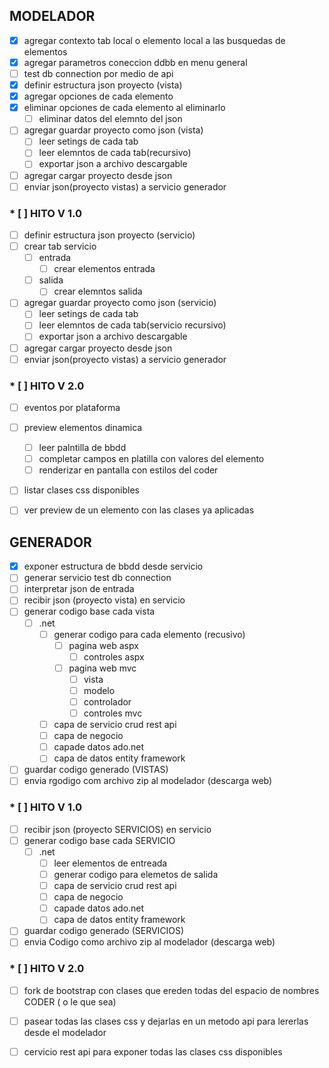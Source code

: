 ## MODELADOR
* [x] agregar contexto tab local o elemento local a las busquedas de elementos
* [x] agregar parametros coneccion ddbb en menu general
* [ ] test db connection por medio de api
* [x] definir estructura json proyecto (vista)
* [x] agregar opciones de cada elemento
* [x] eliminar opciones de cada elemento al eliminarlo
  * [ ] eliminar datos del elemnto del json
* [ ] agregar guardar proyecto como json (vista)
  * [ ] leer setings de cada tab
  * [ ] leer elemntos de cada tab(recursivo)
  * [ ] exportar json a archivo descargable
* [ ] agregar cargar proyecto desde json
* [ ] enviar json(proyecto vistas) a servicio generador

### * [ ] HITO V 1.0

* [ ] definir estructura json proyecto (servicio)
* [ ] crear tab servicio
  * [ ] entrada
    * [ ] crear elementos entrada
  * [ ] salida
    * [ ] crear elemntos salida
* [ ] agregar guardar proyecto como json (servicio)
  * [ ] leer setings de cada tab
  * [ ] leer elemntos de cada tab(servicio recursivo)
  * [ ] exportar json a archivo descargable
* [ ] agregar cargar proyecto desde json
* [ ] enviar json(proyecto vistas) a servicio generador

### * [ ] HITO V 2.0

* [ ] eventos por plataforma
* [ ] preview elementos dinamica 
  * [ ] leer palntilla de bbdd
  * [ ] completar campos en platilla con valores del elemento
  * [ ] renderizar en pantalla con estilos del coder
* [ ] listar clases css disponibles
* [ ] ver preview de un elemento con las clases ya aplicadas


## GENERADOR
* [x] exponer estructura de bbdd desde servicio
* [ ] generar servicio test db connection
* [ ] interpretar json de entrada 
* [ ] recibir json (proyecto vista) en servicio
* [ ] generar codigo base cada vista
    * [ ] .net
      * [ ] generar codigo para cada elemento (recusivo)
        * [ ] pagina web aspx
          * [ ] controles aspx
        * [ ] pagina web mvc 
          * [ ] vista
          * [ ] modelo
          * [ ] controlador
          * [ ] controles mvc
      * [ ] capa de servicio crud rest api
      * [ ] capa de negocio
      * [ ] capade datos ado.net
      * [ ] capa de datos entity framework
* [ ] guardar codigo generado (VISTAS)
* [ ] envia rgodigo com archivo zip al modelador (descarga web)  

### * [ ] HITO V 1.0

* [ ] recibir json (proyecto SERVICIOS) en servicio
* [ ] generar codigo base cada SERVICIO
  * [ ] .net
    * [ ] leer elementos de entreada
    * [ ] generar codigo para elemetos de salida
    * [ ] capa de servicio crud rest api
    * [ ] capa de negocio
    * [ ] capade datos ado.net
    * [ ] capa de datos entity framework
* [ ] guardar codigo generado (SERVICIOS)
* [ ] envia Codigo como archivo zip al modelador (descarga web)

### * [ ] HITO V 2.0

* [ ] fork de bootstrap con clases que ereden todas del espacio de nombres CODER ( o le que sea)
* [ ] pasear todas las clases css y dejarlas en un metodo api para lererlas desde el modelador
* [ ] cervicio rest api para exponer todas las clases css disponibles

